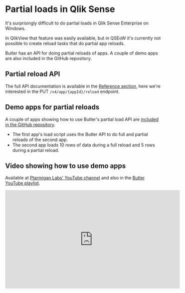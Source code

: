 # Partial loads in Qlik Sense

It's surprisingly difficult to do partial loads in Qlik Sense Enterprise on Windows.

In QlikView that feature was easily available, but in QSEoW it's currently not possible to create reload tasks that do partial app reloads.

Butler has an API for doing partial reloads of apps.
A couple of demo apps are also included in the GitHub repository.

## Partial reload API

The full API documentation is available in the [Reference section](/docs/reference/rest-api?operationsSorter=alpha), here we're interested in the PUT `/v4/app/{appId}/reload` endpoint.

## Demo apps for partial reloads

A couple of apps showing how to use Butler's partial load API are [included in the GitHub repository](https://github.com/ptarmiganlabs/butler/tree/master/docs/sense_apps).

- The first app's load script uses the Butler API to do full and partial reloads of the second app.
- The second app loads 10 rows of data during a full reload and 5 rows during a partial reload.

<ResponsiveImage 
  src="/img/examples/butler-demo-partial-reload-1.png" 
  alt="Partial app reloads using Butler"
  caption="Demo showing full and partial app reloads using Butler API"
  maxWidth="800px"
/>

## Video showing how to use demo apps

Available at [Ptarmigan Labs' YouTube channel](https://www.youtube.com/channel/UCpQblhippq-KfWkXEEYFHTQ) and also in the [Butler YouTube playlist](https://www.youtube.com/playlist?list=PLUuyY5OOOsz3XX5YT2QEwa7dzaBT1kOCP).

<iframe width="560" height="315" src="https://www.youtube.com/embed/0xh10ErPy6c" title="YouTube video player" frameborder="0" allow="accelerometer; autoplay; clipboard-write; encrypted-media; gyroscope; picture-in-picture" allowfullscreen></iframe>
